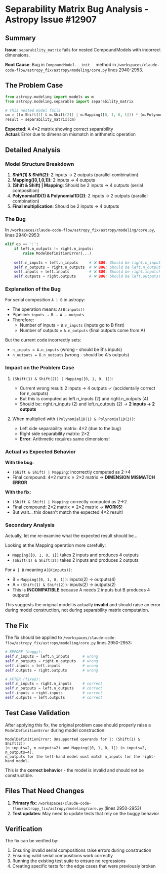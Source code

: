 # Separability Matrix Bug Analysis - Astropy Issue #12907

## Summary

**Issue**: `separability_matrix` fails for nested CompoundModels with incorrect dimensions.

**Root Cause**: Bug in `CompoundModel.__init__` method in `/workspaces/claude-code-flow/astropy_fix/astropy/modeling/core.py` lines 2940-2953.

## The Problem Case

```python
from astropy.modeling import models as m
from astropy.modeling.separable import separability_matrix

# This nested model fails
cm = ((m.Shift(1) & m.Shift(2)) | m.Mapping([0, 1, 0, 1])) * (m.Polynomial1D(1) & m.Polynomial1D(2))
result = separability_matrix(cm)
```

**Expected**: A 4×2 matrix showing correct separability  
**Actual**: Error due to dimension mismatch in arithmetic operation

## Detailed Analysis

### Model Structure Breakdown

1. **Shift(1) & Shift(2)**: 2 inputs → 2 outputs (parallel combination)
2. **Mapping([0,1,0,1])**: 2 inputs → 4 outputs 
3. **(Shift & Shift) | Mapping**: Should be 2 inputs → 4 outputs (serial composition)
4. **Polynomial1D(1) & Polynomial1D(2)**: 2 inputs → 2 outputs (parallel combination)
5. **Final multiplication**: Should be 2 inputs → 4 outputs

### The Bug

In `/workspaces/claude-code-flow/astropy_fix/astropy/modeling/core.py`, lines 2940-2953:

```python
elif op == '|':
    if left.n_outputs != right.n_inputs:
        raise ModelDefinitionError(...)
    
    self.n_inputs = left.n_inputs     # ❌ BUG: Should be right.n_inputs!  
    self.n_outputs = right.n_outputs  # ❌ BUG: Should be left.n_outputs!
    self.inputs = left.inputs         # ❌ BUG: Should be right.inputs!
    self.outputs = right.outputs      # ❌ BUG: Should be left.outputs!
```

### Explanation of the Bug

For serial composition `A | B` in astropy:
- The operation means: `A(B(inputs))`  
- Pipeline: `inputs → B → A → outputs`
- Therefore:
  - Number of inputs = `B.n_inputs` (inputs go to B first)
  - Number of outputs = `A.n_outputs` (final outputs come from A)

But the current code incorrectly sets:
- `n_inputs = A.n_inputs` (wrong - should be B's inputs)
- `n_outputs = B.n_outputs` (wrong - should be A's outputs)

### Impact on the Problem Case

1. `(Shift(1) & Shift(2)) | Mapping([0, 1, 0, 1])`:
   - Current wrong result: 2 inputs → 4 outputs ✓ (accidentally correct for n_outputs)
   - But this is computed as left.n_inputs (2) and right.n_outputs (4)
   - Should be: right.n_inputs (2) and left.n_outputs (2) → **2 inputs → 2 outputs**

2. When multiplied with `(Polynomial1D(1) & Polynomial1D(2))`:
   - Left side separability matrix: 4×2 (due to the bug)
   - Right side separability matrix: 2×2  
   - **Error**: Arithmetic requires same dimensions!

### Actual vs Expected Behavior

**With the bug:**
- `(Shift & Shift) | Mapping`: incorrectly computed as 2→4  
- Final compound: 4×2 matrix ✗ 2×2 matrix → **DIMENSION MISMATCH ERROR**

**With the fix:**
- `(Shift & Shift) | Mapping`: correctly computed as 2→2
- Final compound: 2×2 matrix ✗ 2×2 matrix → **WORKS!**
- But wait... this doesn't match the expected 4×2 result!

### Secondary Analysis

Actually, let me re-examine what the expected result should be...

Looking at the Mapping operation more carefully:
- `Mapping([0, 1, 0, 1])` takes 2 inputs and produces 4 outputs
- `(Shift(1) & Shift(2))` takes 2 inputs and produces 2 outputs

For `A | B` meaning `A(B(inputs))`:
- B = `Mapping([0, 1, 0, 1])`: inputs(2) → outputs(4)  
- A = `(Shift(1) & Shift(2))`: inputs(2) → outputs(2)
- This is **INCOMPATIBLE** because A needs 2 inputs but B produces 4 outputs!

This suggests the original model is actually **invalid** and should raise an error during model construction, not during separability matrix computation.

## The Fix

The fix should be applied to `/workspaces/claude-code-flow/astropy_fix/astropy/modeling/core.py` lines 2950-2953:

```python
# BEFORE (buggy):
self.n_inputs = left.n_inputs      # wrong
self.n_outputs = right.n_outputs   # wrong  
self.inputs = left.inputs          # wrong
self.outputs = right.outputs       # wrong

# AFTER (fixed):
self.n_inputs = right.n_inputs     # correct
self.n_outputs = left.n_outputs    # correct
self.inputs = right.inputs         # correct  
self.outputs = left.outputs        # correct
```

## Test Case Validation

After applying this fix, the original problem case should properly raise a `ModelDefinitionError` during model construction:

```
ModelDefinitionError: Unsupported operands for |: (Shift(1) & Shift(2)) 
(n_inputs=2, n_outputs=2) and Mapping([0, 1, 0, 1]) (n_inputs=2, n_outputs=4); 
n_outputs for the left-hand model must match n_inputs for the right-hand model.
```

This is the **correct behavior** - the model is invalid and should not be constructible.

## Files That Need Changes

1. **Primary fix**: `/workspaces/claude-code-flow/astropy_fix/astropy/modeling/core.py` (lines 2950-2953)
2. **Test updates**: May need to update tests that rely on the buggy behavior

## Verification

The fix can be verified by:
1. Ensuring invalid serial compositions raise errors during construction
2. Ensuring valid serial compositions work correctly  
3. Running the existing test suite to ensure no regressions
4. Creating specific tests for the edge cases that were previously broken